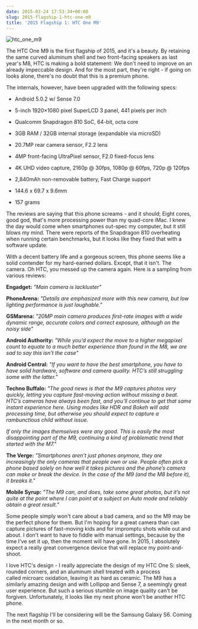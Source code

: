 ```yaml
---
date: 2015-03-24 17:53:34+00:00
slug: 2015-flagship-1-htc-one-m9
title: '2015 Flagship 1: HTC One M9'
---
```


![htc_one_m9](https://wordbitarchives.files.wordpress.com/2015/03/htc_one_m9.jpg)

The HTC One M9 is the first flagship of 2015, and it's a beauty. By retaining the same curved aluminum shell and two front-facing speakers as last year's M8, HTC is making a bold statement: We don't need to improve on an already impeccable design. And for the most part, they're right - if going on looks alone, there's no doubt that this is a premium phone.

The internals, however, have been upgraded with the following specs:

- Android 5.0.2 w/ Sense 7.0

- 5-inch 1920×1080 pixel SuperLCD 3 panel, 441 pixels per inch

- Qualcomm Snapdragon 810 SoC, 64-bit, octa core

- 3GB RAM / 32GB internal storage (expandable via microSD)

- 20.7MP rear camera sensor, F2.2 lens

- 4MP front-facing UltraPixel sensor, F2.0 fixed-focus lens

- 4K UHD video capture, 2160p @ 30fps, 1080p @ 60fps, 720p @ 120fps

- 2,840mAh non-removable battery, Fast Charge support

- 144.6 x 69.7 x 9.6mm

- 157 grams

The reviews are saying that this phone screams - and it should; Eight cores, good god, that's more processing power than my quad-core iMac. I knew the day would come when smartphones out-spec my computer, but it still blows my mind. There were reports of the Snapdragon 810 overheating when running certain benchmarks, but it looks like they fixed that with a software update.

With a decent battery life and a gorgeous screen, this phone seems like a solid contender for my hard-earned dollars. Except, that it isn't. The camera. Oh HTC, you messed up the camera again. Here is a sampling from various reviews:

**Engadget:**
_"Main camera is lackluster"_

**PhoneArena:**
_"Details are emphasized more with this new camera, but low lighting performance is just laughable."_

**GSMarena:**
_"20MP main camera produces first-rate images with a wide dynamic range, accurate colors and correct exposure, although on the noisy side"_

**Android Authority:**
_"While you’d expect the move to a higher megapixel count to equate to a much better experience than found in the M8, we are sad to say this isn’t the case"_

**Android Central:**
_"If you want to have the best smartphone, you have to have solid hardware, software and camera quality. HTC’s still struggling some with the latter."_

**Techno Buffalo:**
_"The good news is that the M9 captures photos very quickly, letting you capture fast-moving action without missing a beat. HTC’s cameras have always been fast, and you’ll continue to get that same instant experience here. Using modes like HDR and Bokeh will add processing time, but otherwise you should expect to capture a rambunctious child without issue._

_If only the images themselves were any good. This is easily the most disappointing part of the M9, continuing a kind of problematic trend that started with the M7."_

**The Verge:**
_"Smartphones aren’t just phones anymore, they are increasingly the only cameras that people own or use. People often pick a phone based solely on how well it takes pictures and the phone’s camera can make or break the device. In the case of the M9 (and the M8 before it), it breaks it."_

**Mobile Syrup:**
_"The M9 can, and does, take some great photos, but it’s not quite at the point where I can point at a subject on Auto mode and reliably obtain a great result."_

Some people simply won't care about a bad camera, and so the M9 may be the perfect phone for them. But I'm hoping for a great camera than can capture pictures of fast-moving kids and for impromptu shots while out and about. I don't want to have to fiddle with manual settings, because by the time I've set it up, then the moment will have gone. In 2015, I absolutely expect a really great convergence device that will replace my point-and-shoot.

I love HTC's design - I really appreciate the design of my HTC One S: sleek, rounded corners, and an aluminum shell treated with a process called microarc oxidation, leaving it as hard as ceramic. The M9 has a similarly amazing design and with Lollipop and Sense 7, a seemingly great user experience. But such a serious stumble on image quality can't be forgiven. Unfortunately, it looks like my next phone won't be another HTC phone.

The next flagship I'll be considering will be the Samsung Galaxy S6. Coming in the next month or so.
